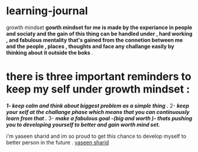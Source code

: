 # learning-journal
growth mindset
**gowth mindset for me is made by the experiance in people and sociaty and the gain of this thing can be handled under , hard working , and fabulous mentality that's gained from the connetion between me and the people , places , thoughts and face any challange easily by thinking about it outside the boks** .
 # there is  three important reminders to keep my self under growth mindset :
 ***1- keep calm and think about *biggest problem* as a simple thing .***
 2- ***keep your self at the challange phase which means that you can continuously learn from that .***
 3- ***make a fabulous goal -(big and worth )- thats pushing you to developing yourself to better and gain worth mind set.***
 
 i'm yaseen sharid and im so proud to get this chance to develop myself to better person in the future .
 [yaseen sharid](https://github.com/YaseenFsharid)
